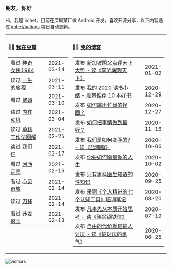 ### 朋友，你好

Hi，我是 imhet，目前在深圳某厂做 Android 开发，喜欢开源分享，以下内容通过 <a href="https://github.com/imhet/imhet/actions" target="_blank">imhet/actions</a> 每日自动更新。


<table width="900px">
<tr>
<td valign="top" width="40%">

#### 🤾‍♂️  <a href="https://www.douban.com/people/heyitao/" target="_blank">我在豆瓣</a>

<!-- douban starts -->
| | |
 |:------------- | -------------: |
| 看过 <a href='http://movie.douban.com/subject/27073752/' target='_blank'>神奇女侠1984</a> | 2021-03-14 |
| 读过 <a href='https://book.douban.com/subject/35009826/' target='_blank'>一生的旅程</a> | 2021-03-11 |
| 看过 <a href='http://movie.douban.com/subject/27148168/' target='_blank'>赘婿</a> | 2021-03-10 |
| 读过 <a href='https://book.douban.com/subject/35182454/' target='_blank'>内在动机</a> | 2021-03-04 |
| 读过 <a href='https://book.douban.com/subject/27177909/' target='_blank'>单核工作法图解</a> | 2021-02-25 |
| 读过 <a href='https://book.douban.com/subject/30216767/' target='_blank'>我们仨</a> | 2021-02-17 |
| 看过 <a href='http://movie.douban.com/subject/24736278/' target='_blank'>河西走廊</a> | 2021-02-15 |
| 看过 <a href='http://movie.douban.com/subject/24733428/' target='_blank'>心灵奇旅</a> | 2021-02-14 |
| 读过 <a href='https://book.douban.com/subject/2035162/' target='_blank'>刀锋</a> | 2021-02-14 |
| 看过 <a href='http://movie.douban.com/subject/30170833/' target='_blank'>荞麦疯长</a> | 2021-02-13 |
<!-- douban ends -->

</td>


<td valign="top" width="60%">

#### 🤹‍♀️ <a href="https://heyitao.com/" target="_blank">我的博客</a>

<!-- blog starts -->
| | |
 |:------------- | -------------: |
| 发布 <a href='http://heyitao.com/post/reading-lgygtx' target='_blank'>新加坡国父点评天下大势 - 读《李光耀观天下》</a> | 2021-01-02 |
| 发布 <a href='http://heyitao.com/post/reading-2020' target='_blank'>我的 2020 读书小结 - 顺带推荐 10 本好书</a> | 2020-12-29 |
| 发布 <a href='http://heyitao.com/post/reading-chonglai3' target='_blank'>如何跳出忙碌的怪圈？</a> | 2020-12-27 |
| 发布 <a href='http://heyitao.com/post/reading-rhbsqzdzh' target='_blank'>如何把事情做到最好？</a> | 2020-11-16 |
| 发布 <a href='http://heyitao.com/post/reading-yantangzhi' target='_blank'>我们是如何变胖的? - 读《盐糖脂》</a> | 2020-10-06 |
| 发布 <a href='http://heyitao.com/post/reading-nyrhhlndrs' target='_blank'>你要如何衡量你的人生</a> | 2020-10-02 |
| 发布 <a href='http://heyitao.com/post/reading-rwmlhjdsthy' target='_blank'>只有男科医生知道的性知识</a> | 2020-09-25 |
| 发布 <a href='http://heyitao.com/post/training-grjjdqgrzgj' target='_blank'>采铜《个人精进的七个认知工具》培训笔记</a> | 2020-08-20 |
| 发布 <a href='http://heyitao.com/post/reading-gggtx' target='_blank'>凡事先从本质开始思考 - 读《硅谷钢铁侠》</a> | 2020-07-19 |
| 发布 <a href='http://heyitao.com/post/reading-btydyq' target='_blank'>自由的代价就是被人讨厌 - 读《被讨厌的勇气》</a> | 2020-06-25 |
<!-- blog ends -->

</td>
</tr>


</table>

![visitors](https://visitor-badge.glitch.me/badge?page_id=imhet.imhet)